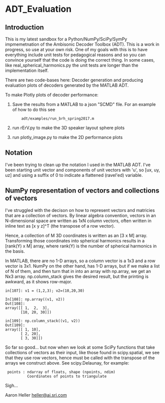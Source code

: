 # ADT_Evaluation

## Introduction
This is my latest sandbox for a Python/NumPy/SciPy/SymPy
impmemetnation of the Ambisonic Decoder Toolbox (ADT). This is a work
in progress, so use at your own risk. One of my goals with this is to
have everything include unit tests for pedagogical reasons and so you
can convince yourself that the code is doing the correct thing.  In
some cases, like real_spherical_harmonics.py the unit tests are longer
than the implementation itself.

There are two code-bases here: Decoder generation and producing
evaluation plots of decoders generated by the MATLAB ADT.

To make Plotly plots of decoder performance:

1. Save the results from a MATLAB to a json "SCMD" file. For an example
  of how to do this see

           adt/examples/run_brh_spring2017.m

2. run rErV.py to make the 3D speaker layout sphere plots
3. run plotly_image.py to make the 2D performance plots

## Notation

I've been trying to clean up the notation I used in the MATLAB
ADT. I've been starting unit vector and components of unit vectors
with 'u', so [ux, uy, uz] and using a suffix of 0 to indicate a
flattened (ravel'ed) variable.

## NumPy representation of vectors and collections of vectors

I've struggled with the decison on how to represent vectors and
matricies that are a collection of vectors. By linear algebra
convention, vectors in an N-dimensional space are written as 1xN
column vectors, often written in inline text as [x y z]^T (the
transpose of a row vector).

Hence, a collection of M 3D coordinates is written as an [3 x M]
array. Transforming those coordinates into spherical harmonics results
in a [rank(Y) x M] array, where rank(Y) is the number of spherical harmonics
in the basis.

In MATLAB, there are no 1-D arrays, so a column vector is a 1x3 and a
row vector is 3x1. NumPy on the other hand, has 1-D arrays, but if we
make a list of N of them, and then turn that in into an array with
np.array, we get an Nx3 array. np.column_stack gives the desired
result, but the printing is awkward, as it shows row-major. 

    in[107]: v1 = (1,2,3); v2=(10,20,30)

	In[108]: np.array((v1, v2))
	Out[108]: 
	array([[ 1,  2,  3],
           [10, 20, 30]])

	in[109]: np.column_stack((v1, v2))
	Out[109]: 
	array([[ 1, 10],
           [ 2, 20],
           [ 3, 30]])


So far so good... but now when we look at some SciPy functions that
take collections of vectors as their input, like those found in
scipy.spatial, we see that they use row vectors, hence must be called
with the transpose of the arrays we construct above. See
scipy.Delaunay, for example:

     points : ndarray of floats, shape (npoints, ndim)
              Coordinates of points to triangulate

Sigh...

Aaron Heller <heller@ai.sri.com>

